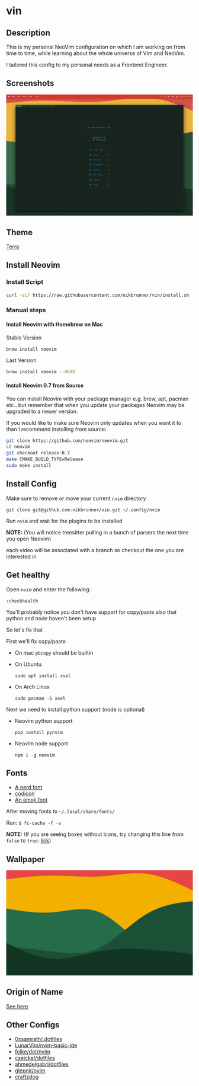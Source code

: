 # vin

## Description
This is my personal NeoVim configuration on which I am working on from time to time, while learning about the whole universe of Vim and NeoVim.

I tailored this config to my personal needs as a Frontend Engineer.

## Screenshots

![](./images/vin.png)

## Theme

[Terra](https://github.com/terra-theme)

## Install Neovim

### Install Script

```sh
curl -sLf https://raw.githubusercontent.com/nikbrunner/vin/install.sh | sh
```

### Manual steps
#### Install Neovim with Homebrew on Mac

Stable Version

```sh
brew install neovim
```

Last Version

```sh
brew install neovim --HEAD
```

#### Install Neovim 0.7 from Source

You can install Neovim with your package manager e.g. brew, apt, pacman etc.. but remember that when you update your packages Neovim may be upgraded to a newer version.

If you would like to make sure Neovim only updates when you want it to than I recommend installing from source:

```sh
git clone https://github.com/neovim/neovim.git
cd neovim
git checkout release-0.7
make CMAKE_BUILD_TYPE=Release
sudo make install
```

## Install Config

Make sure to remove or move your current `nvim` directory

```
git clone git@github.com:nikbrunner/vin.git ~/.config/nvim
```

Run `nvim` and wait for the plugins to be installed 

**NOTE:** (You will notice treesitter pulling in a bunch of parsers the next time you open Neovim) 


each video will be associated with a branch so checkout the one you are interested in

## Get healthy

Open `nvim` and enter the following:

```
:checkhealth
```

You'll probably notice you don't have support for copy/paste also that python and node haven't been setup

So let's fix that

First we'll fix copy/paste

- On mac `pbcopy` should be builtin

- On Ubuntu

  ```
  sudo apt install xsel
  ```

- On Arch Linux

  ```
  sudo pacman -S xsel
  ```

Next we need to install python support (node is optional)

- Neovim python support

  ```
  pip install pynvim
  ```

- Neovim node support

  ```
  npm i -g neovim
  ```

## Fonts

- [A nerd font](https://github.com/ryanoasis/nerd-fonts)
- [codicon](https://github.com/microsoft/vscode-codicons/raw/main/dist/codicon.ttf)
- [An emoji font](https://github.com/googlefonts/noto-emoji/blob/main/fonts/NotoColorEmoji.ttf)

After moving fonts to `~/.local/share/fonts/`

Run: `$ fc-cache -f -v`

**NOTE:** (If you are seeing boxes without icons, try changing this line from `false` to `true`: [link](https://github.com/ChristianChiarulli/nvim/blob/ac41efa237caf3a498077df19a3f31ca4b35caf3/lua/user/icons.lua#L5))


## Wallpaper

![](./images/wallpaper/terra_spring_sunrise.png)

## Origin of Name

[See here](https://brandon-sanderson.fandom.com/wiki/vin)

## Other Configs

- [0xsamrath/.dotfiles](https://github.com/0xsamrath/.dotfiles)
- [LunarVim/nvim-basic-ide](https://github.com/LunarVim/nvim-basic-ide)
- [folke/dot/nvim](https://github.com/folke/dot/tree/master/config/nvim/lua)
- [cseickel/dotfiles](https://github.com/cseickel/dotfiles/blob/main/config/nvim/lua/status.lua)
- [ahmedelgabri/dotfiles](https://github.com/ahmedelgabri/dotfiles/blob/c2e2e3718e769020f1468048e33e60ad8a97edfc/config/.vim/lua/_/lsp.lua#L329-L378)
- [glepnir/nvim](https://github.com/glepnir/nvim)
- [craftzdog](https://github.com/craftzdog/dotfiles-public/tree/master/.config/nvim)
